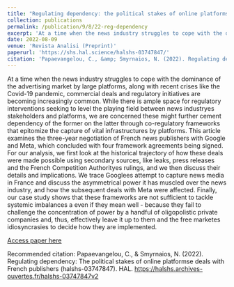 ```yaml
---
title: "Regulating dependency: the political stakes of online platforms' deals with French publishers"
collection: publications
permalink: /publication/9/8/22-reg-dependency
excerpt: 'At a time when the news industry struggles to cope with the dominance of the advertising market by large platforms, along with recent crises like the Covid-19 pandemic, commercial deals and regulatory initiatives are becoming increasingly common. While there is ample space for regulatory interventions seeking to level the playing field between news industryеs stakeholders and platforms, we are concerned these might further cement dependency of the former on the latter through co-regulatory frameworks that epitomize the capture of vital infrastructures by platforms. This article examines the three-year negotiation of French news publishers with Google and Meta, which concluded with four framework agreements being signed. For our analysis, we first look at the historical trajectory of how these deals were made possible using secondary sources, like leaks, press releases and the French Competition Authorityеs rulings, and we then discuss their details and implications. We trace Googleеs attempt to capture news media in France and discuss the asymmetrical power it has muscled over the news industry, and how the subsequent deals with Meta were affected. Finally, our case study shows that these frameworks are not sufficient to tackle systemic imbalances а even if they mean well - because they fail to challenge the concentration of power by a handful of oligopolistic private companies and, thus, effectively leave it up to them and the free marketеs idiosyncrasies to decide how they are implemented.'
date: 2022-08-09
venue: 'Revista Analisi (Preprint)'
paperurl: 'https://shs.hal.science/halshs-03747847/'
citation: 'Papaevangelou, C., &amp; Smyrnaios, N. (2022). Regulating dependency: The political stakes of online platformsе deals with French publishers (halshs-03747847). HAL. https://halshs.archives-ouvertes.fr/halshs-03747847v2'
---
```

At a time when the news industry struggles to cope with the dominance of the advertising market by large platforms, along with recent crises like the Covid-19 pandemic, commercial deals and regulatory initiatives are becoming increasingly common. While there is ample space for regulatory interventions seeking to level the playing field between news industryеs stakeholders and platforms, we are concerned these might further cement dependency of the former on the latter through co-regulatory frameworks that epitomize the capture of vital infrastructures by platforms. This article examines the three-year negotiation of French news publishers with Google and Meta, which concluded with four framework agreements being signed. For our analysis, we first look at the historical trajectory of how these deals were made possible using secondary sources, like leaks, press releases and the French Competition Authorityеs rulings, and we then discuss their details and implications. We trace Googleеs attempt to capture news media in France and discuss the asymmetrical power it has muscled over the news industry, and how the subsequent deals with Meta were affected. Finally, our case study shows that these frameworks are not sufficient to tackle systemic imbalances а even if they mean well - because they fail to challenge the concentration of power by a handful of oligopolistic private companies and, thus, effectively leave it up to them and the free marketеs idiosyncrasies to decide how they are implemented.

[Access paper here](https://shs.hal.science/halshs-03747847/)

Recommended citation: Papaevangelou, C., & Smyrnaios, N. (2022). Regulating dependency: The political stakes of online platformsе deals with French publishers (halshs-03747847). HAL. https://halshs.archives-ouvertes.fr/halshs-03747847v2